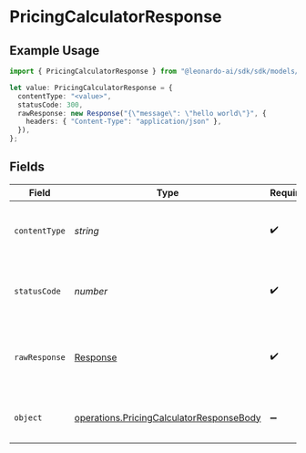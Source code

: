 # PricingCalculatorResponse

## Example Usage

```typescript
import { PricingCalculatorResponse } from "@leonardo-ai/sdk/sdk/models/operations";

let value: PricingCalculatorResponse = {
  contentType: "<value>",
  statusCode: 300,
  rawResponse: new Response("{\"message\": \"hello world\"}", {
    headers: { "Content-Type": "application/json" },
  }),
};
```

## Fields

| Field                                                                                                       | Type                                                                                                        | Required                                                                                                    | Description                                                                                                 |
| ----------------------------------------------------------------------------------------------------------- | ----------------------------------------------------------------------------------------------------------- | ----------------------------------------------------------------------------------------------------------- | ----------------------------------------------------------------------------------------------------------- |
| `contentType`                                                                                               | *string*                                                                                                    | :heavy_check_mark:                                                                                          | HTTP response content type for this operation                                                               |
| `statusCode`                                                                                                | *number*                                                                                                    | :heavy_check_mark:                                                                                          | HTTP response status code for this operation                                                                |
| `rawResponse`                                                                                               | [Response](https://developer.mozilla.org/en-US/docs/Web/API/Response)                                       | :heavy_check_mark:                                                                                          | Raw HTTP response; suitable for custom response parsing                                                     |
| `object`                                                                                                    | [operations.PricingCalculatorResponseBody](../../../sdk/models/operations/pricingcalculatorresponsebody.md) | :heavy_minus_sign:                                                                                          | Responses for POST /pricing-calculator                                                                      |